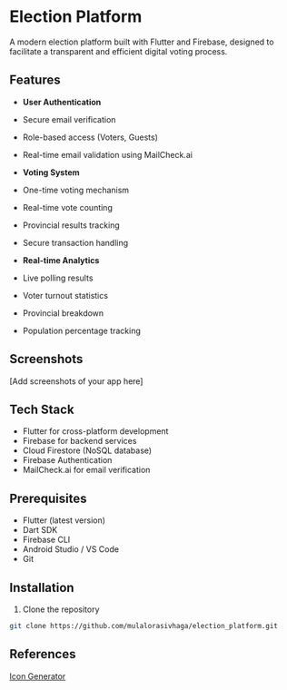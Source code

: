 # Election Platform

A modern election platform built with Flutter and Firebase, designed to facilitate a transparent and efficient digital voting process.

## Features

- **User Authentication**
- Secure email verification
- Role-based access (Voters, Guests)
- Real-time email validation using MailCheck.ai

- **Voting System**
- One-time voting mechanism
- Real-time vote counting
- Provincial results tracking
- Secure transaction handling

- **Real-time Analytics**
- Live polling results
- Voter turnout statistics
- Provincial breakdown
- Population percentage tracking

## Screenshots

[Add screenshots of your app here]

## Tech Stack

- Flutter for cross-platform development
- Firebase for backend services
- Cloud Firestore (NoSQL database)
- Firebase Authentication
- MailCheck.ai for email verification

## Prerequisites

- Flutter (latest version)
- Dart SDK
- Firebase CLI
- Android Studio / VS Code
- Git

## Installation

1. Clone the repository
```bash
git clone https://github.com/mulalorasivhaga/election_platform.git
```


## References
[Icon Generator](https://favicon.io/)

